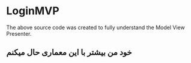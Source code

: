 # LoginMVP

The above source code was created to fully understand the Model View Presenter.
## خود من بیشتر با این معماری حال میکنم

